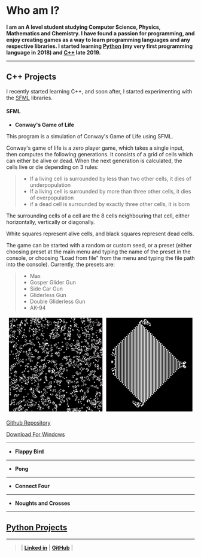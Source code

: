 # Who am I?

**I am an A level student studying Computer Science, Physics, Mathematics and Chemistry. I have found a passion for programming, and enjoy creating games as a way to learn programming languages and any respective libraries. I started learning [Python](#python-projects) (my very first programming language in 2018) and [C++](#c-projects) late 2019.**

---

## C++ Projects

I recently started learning C++, and soon after, I started experimenting with the [SFML](#sfml) libraries.

#### SFML

- **Conway's Game of Life**

This program is a simulation of Conway's Game of Life using SFML.

Conway's game of life is a zero player game, which takes a single input, then computes the following generations. It consists of a grid of cells which can either be alive or dead. When the next generation is calculated, the cells live or die depending on 3 rules:

> - If a living cell is surrounded by less than two other cells, it dies of underpopulation
> - If a living cell is surrounded by more than three other cells, it dies of overpopulation
> - if a dead cell is surrounded by exactly three other cells, it is born

The surrounding cells of a cell are the 8 cells neighbouring that cell, either horizontally, vertically or diagonally.

White squares represent alive cells, and black squares represent dead cells.

The game can be started with a random or custom seed, or a preset (either choosing preset at the main menu and typing the name of the preset in the console, or choosing "Load from file" from the menu and typing the file path into the console). Currently, the presets are:
>   - Max
>   - Gosper Glider Gun
>   - Side Car Gun
>   - Gliderless Gun
>   - Double Gliderless Gun
>   - AK-94

![image](/ProgramRepos/SFML-GameOfLife/GameOfLifeFiles/CombinedImage.png)

[Github Repository](https://github.com/owenpauptit/sfml/gameoflife)

[Download For Windows](/ProgramRepos/SFML-GameOfLife/GameOfLife.zip?raw=true)

---

- **Flappy Bird**

---

- **Pong**

---

- **Connect Four**

---

- **Noughts and Crosses**

---

## [Python Projects](/PythonPage.md)

***  
  
  
>
>
> | **[Linked in](https://linkedin.com/in/owen-pauptit/)** | **[GitHub](https://github.com/owenpauptit/)** |
>
